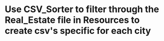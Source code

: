 # Use CSV_Sorter to filter through the Real_Estate file in Resources to create csv's specific for each city
#

